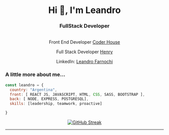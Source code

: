 <div id="header" align="center">
    <h1 align="center">Hi 👋, I'm Leandro</h1>
    <h3 align="center"> FullStack Developer</h3>
</div>


<div align="center">
  </br>
  Front End Developer   <a href="https://www.coderhouse.com/">Coder House</a> 
</em></p>


  Full Stack Developer   <a href="https://www.soyhenry.com/">Henry</a> 
</em></p>


LinkedIn: <a href="https://www.linkedin.com/in/leandrofarnochi/">Leandro Farnochi</a> 


</div>



###  A little more about me...  

```javascript
const leandro = {
  country: "Argentina",
  front: [ REACT JS, JAVASCRIPT, HTML, CSS, SASS, BOOTSTRAP ],
  back: [ NODE, EXPRESS, POSTGRESQL],
  skills: [leadership, teamwork, proactive]

}
```

 <em></em>
 
 <div align="center">
  
[![GitHub Streak](https://streak-stats.demolab.com?user=0rph3n&theme=tokyonight&hide_border=true&date_format=j%20M%5B%20Y%5D)](https://git.io/streak-stats)
  <em></em>

  
</div>

---
   
